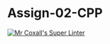 # Assign-02-CPP
[![Mr Coxall's Super Linter](https://github.com/ICS3U-Programming-Aaron-R-V-K/Assign-02-CPP/workflows/Mr%20Coxall's%20Super%20Linter/badge.svg)](https://github.com/ICS3U-Programming-Aaron-R-V-K/Assign-02-CPP/actions/)

